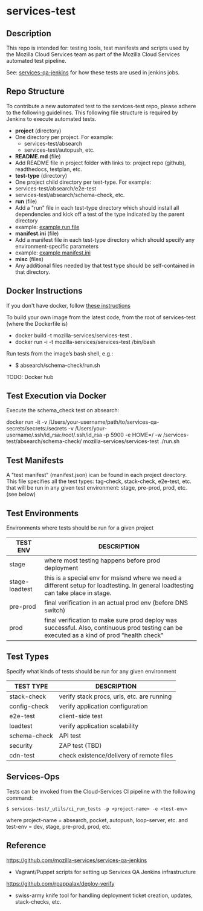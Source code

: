 services-test
===================================

Description
----------------------

This repo is intended for: testing tools, test manifests and scripts used by the Mozilla Cloud Services team as part of the Mozilla Cloud Services automated test pipeline.

See: [services-qa-jenkins](https://github.com/mozilla-services/services-qa-jenkins) for how these tests are used in jenkins jobs.

Repo Structure
----------------------
To contribute a new automated test to the services-test repo, please adhere to the following guidelines.  This following file structure is required by Jenkins to execute automated tests.

* __project__ (directory)
 * One directory per project.  For example:
   * services-test/absearch
   * services-test/autopush, etc.
* __README.md__ (file) 
 * Add README file in project folder with links to: project repo (github), readthedocs, testplan, etc. 
* __test-type__ (directory)
 * One project child directory per test-type.  For example:
  * services-test/absearch/e2e-test
  * services-test/absearch/schema-check, etc.
* __run__ (file)
 * Add a "run" file in each test-type directory which should install all dependencies and kick off a test of the type indicated by the parent directory
 * example: [example run file](/demo/e2e-test/run)
* __manifest.ini__ (file)
 * Add a manifest file in each test-type directory which should specify any environment-specific parameters
  * example: [example manifest.ini](/demo/e2e-test/manifest.ini)
* __misc__ (files)
 * Any additional files needed by that test type should be self-contained in that directory.

Docker Instructions
----------------------

If you don't have docker, follow [these instructions](https://docs.docker.com/installation/mac/)

To build your own image from the latest code, from the root of services-test (where the Dockerfile is)
* docker build -t mozilla-services/services-test .
* docker run -i -t mozilla-services/services-test /bin/bash

Run tests from the image’s bash shell, e.g.:
* $ absearch/schema-check/run.sh

TODO: Docker hub

Test Execution via Docker
----------------------

Execute the schema_check test on absearch:

docker run -it -v /Users/your-username/path/to/services-qa-secrets/secrets:/secrets -v /Users/your-username/.ssh/id_rsa:/root/.ssh/id_rsa -p 5900 -e HOME=/ -w /services-test/absearch/schema-check/ mozilla-services/services-test ./run.sh


Test Manifests
----------------------

A "test manifest" (manifest.json) ican be found in each project directory.
This file specifies all the test types:
tag-check, stack-check, e2e-test, etc. that will be run in any given
test environment: stage, pre-prod, prod, etc.
(see below)


Test Environments
----------------------
Environments where tests should be run for a given project

 TEST ENV       |    DESCRIPTION
 ---------------|---------------------------------------------------
 stage          | where most testing happens before prod deployment
 stage-loadtest | this is a special env for msisnd where we need a different setup for loadtesting.  In general loadtesting can take place in stage.
 pre-prod       | final verification in an actual prod env (before DNS switch)
 prod           | final verification to make sure prod deploy was successful. Also, continuous prod testing can be executed as a kind of prod "health check"


Test Types
----------------------
Specify what kinds of tests should be run for any given environment

 TEST TYPE     | DESCRIPTION
 ------------- | -------------------------------------------
 stack-check   | verify stack procs, urls, etc. are running
 config-check  | verify application configuration
 e2e-test      | client-side test
 loadtest      | verify application scalability
 schema-check  | API test
 security      | ZAP test (TBD)
 cdn-test      | check existence/delivery of remote files


Services-Ops
----------------------
Tests can be invoked from the Cloud-Services CI pipeline with the following
command:

```
$ services-test/_utils/ci_run_tests -p <project-name> -e <test-env>
```

where project-name = absearch, pocket, autopush, loop-server, etc.
and test-env = dev, stage, pre-prod, prod, etc.




Reference
----------------------

https://github.com/mozilla-services/services-qa-jenkins
* Vagrant/Puppet scripts for setting up Services QA Jenkins infrastructure

https://github.com/rpappalax/deploy-verify
* swiss-army knife tool for handling deployment ticket creation, updates, stack-checks, etc.
